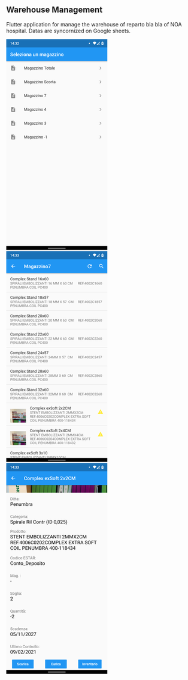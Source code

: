 ## Warehouse Management ##
Flutter application for manage the warehouse of reparto bla bla of NOA hospital. 
Datas are syncornized on Google sheets.

![drawing](https://github.com/fedehsq/WarehouseManagement/blob/master/1.png)
![drawing](https://github.com/fedehsq/WarehouseManagement/blob/master/2.png)
![drawing](https://github.com/fedehsq/WarehouseManagement/blob/master/3.png)
